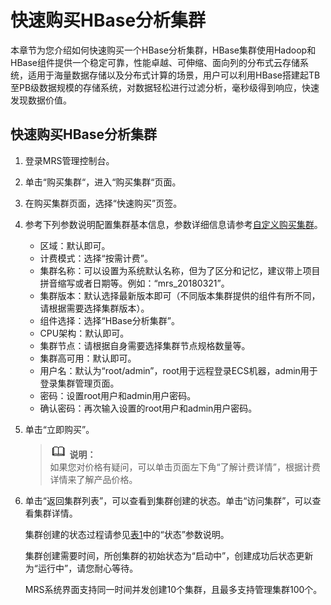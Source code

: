 # 快速购买HBase分析集群<a name="ZH-CN_TOPIC_0184700204"></a>

本章节为您介绍如何快速购买一个HBase分析集群，HBase集群使用Hadoop和HBase组件提供一个稳定可靠，性能卓越、可伸缩、面向列的分布式云存储系统，适用于海量数据存储以及分布式计算的场景，用户可以利用HBase搭建起TB至PB级数据规模的存储系统，对数据轻松进行过滤分析，毫秒级得到响应，快速发现数据价值。

## 快速购买HBase分析集群<a name="section1473417522031"></a>

1.  登录MRS管理控制台。
2.  单击“购买集群“，进入“购买集群“页面。
3.  在购买集群页面，选择“快速购买”页签。
4.  参考下列参数说明配置集群基本信息，参数详细信息请参考[自定义购买集群](自定义购买集群.md)。
    -   区域：默认即可。
    -   计费模式：选择“按需计费”。
    -   集群名称：可以设置为系统默认名称，但为了区分和记忆，建议带上项目拼音缩写或者日期等。例如：“mrs\_20180321”。
    -   集群版本：默认选择最新版本即可（不同版本集群提供的组件有所不同，请根据需要选择集群版本）。
    -   组件选择：选择“HBase分析集群”。
    -   CPU架构：默认即可。
    -   集群节点：请根据自身需要选择集群节点规格数量等。
    -   集群高可用：默认即可。
    -   用户名：默认为“root/admin”，root用于远程登录ECS机器，admin用于登录集群管理页面。
    -   密码：设置root用户和admin用户密码。
    -   确认密码：再次输入设置的root用户和admin用户密码。

5.  单击“立即购买”。

    >![](public_sys-resources/icon-note.gif) **说明：**   
    >如果您对价格有疑问，可以单击页面左下角“了解计费详情”，根据计费详情来了解产品价格。  

6.  单击“返回集群列表”，可以查看到集群创建的状态。单击“访问集群”，可以查看集群详情。

    集群创建的状态过程请参见[表1](集群列表简介.md#table3950169215120)中的“状态”参数说明。

    集群创建需要时间，所创集群的初始状态为“启动中”，创建成功后状态更新为“运行中”，请您耐心等待。

    MRS系统界面支持同一时间并发创建10个集群，且最多支持管理集群100个。


